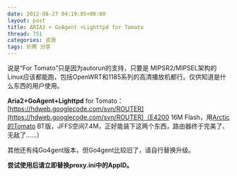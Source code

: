 ```yaml
---
date: 2012-08-27 04:19:05+00:00
layout: post
title: ARIA2 + GoAgent +Lighttpd for Tomato
thread: 751
categories: 资源
tags: 折腾 分享
---
```


说是“For Tomato”只是因为autorun的支持，只要是 MIPSR2/MIPSEL架构的Linux应该都能跑，包括OpenWRT和1185系列的高清播放机都行。仅供知道是什么东西的用户使用。


<!-- more -->


**Aria2+GoAgent+Lighttpd** for Tomato：[https://hdweb.googlecode.com/svn/ROUTER](https://hdweb.googlecode.com/svn/ROUTER)（E4200 16M Flash，用[Arctic的Tomato](http://code.google.com/p/tomato-shibby-arctic-chs/downloads/list) BT版，JFFS空间7.4M，正好能装下这两个东西，路由器终于完美了、无敌了……）

其他还有纯Go4gent版本，但Go4gent比较旧了，请自行替换升级。


**尝试使用后请立即替换proxy.ini中的AppID。**
